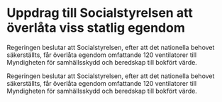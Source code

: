 # Uppdrag till Socialstyrelsen att överlåta viss statlig egendom

Regeringen beslutar att Socialstyrelsen, efter att det nationella behovet säkerställts, får överlåta egendom omfattande 120 ventilatorer till Myndigheten för samhällsskydd och beredskap till bokfört värde.

Regeringen beslutar att Socialstyrelsen, efter att det nationella behovet säkerställts, får överlåta egendom omfattande 120 ventilatorer till Myndigheten för samhällsskydd och beredskap till bokfört värde.
